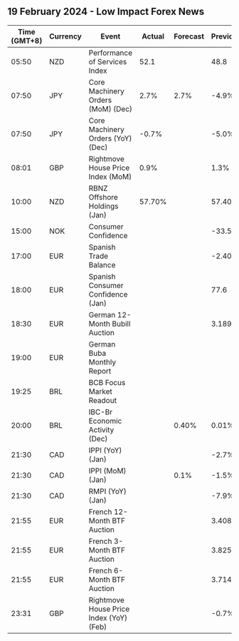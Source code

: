 ## 19 February 2024 - Low Impact Forex News

| Time (GMT+8) | Currency | Event | Actual | Forecast | Previous |
|------|----------|-------|--------|----------|----------|
| 05:50 | NZD | Performance of Services Index | 52.1 |  | 48.8 |
| 07:50 | JPY | Core Machinery Orders (MoM) (Dec) | 2.7% | 2.7% | -4.9% |
| 07:50 | JPY | Core Machinery Orders (YoY) (Dec) | -0.7% |  | -5.0% |
| 08:01 | GBP | Rightmove House Price Index (MoM) | 0.9% |  | 1.3% |
| 10:00 | NZD | RBNZ Offshore Holdings (Jan) | 57.70% |  | 57.40% |
| 15:00 | NOK | Consumer Confidence |  |  | -33.50 |
| 17:00 | EUR | Spanish Trade Balance |  |  | -2.40B |
| 18:00 | EUR | Spanish Consumer Confidence (Jan) |  |  | 77.6 |
| 18:30 | EUR | German 12-Month Bubill Auction |  |  | 3.189% |
| 19:00 | EUR | German Buba Monthly Report |  |  |  |
| 19:25 | BRL | BCB Focus Market Readout |  |  |  |
| 20:00 | BRL | IBC-Br Economic Activity (Dec) |  | 0.40% | 0.01% |
| 21:30 | CAD | IPPI (YoY) (Jan) |  |  | -2.7% |
| 21:30 | CAD | IPPI (MoM) (Jan) |  | 0.1% | -1.5% |
| 21:30 | CAD | RMPI (YoY) (Jan) |  |  | -7.9% |
| 21:55 | EUR | French 12-Month BTF Auction |  |  | 3.408% |
| 21:55 | EUR | French 3-Month BTF Auction |  |  | 3.825% |
| 21:55 | EUR | French 6-Month BTF Auction |  |  | 3.714% |
| 23:31 | GBP | Rightmove House Price Index (YoY) (Feb) |  |  | -0.7% |

